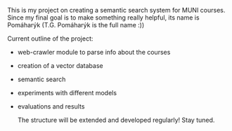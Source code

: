 This is my project on creating a semantic search system for MUNI courses. Since my final goal is to make something really helpful, its name is Pomáharýk (T.G. Pomáharýk is the full name :))

Current outline of the project:

- web-crawler module to parse info about the courses
- creation of a vector database
- semantic search
- experiments with different models
- evaluations and results

  The structure will be extended and developed regularly! Stay tuned.
